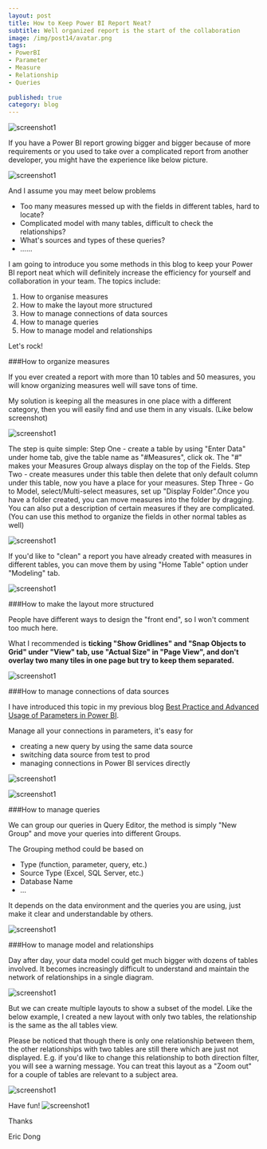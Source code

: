 ```yaml
---  
layout: post  
title: How to Keep Power BI Report Neat?  
subtitle: Well organized report is the start of the collaboration 
image: /img/post14/avatar.png  
tags:  
- PowerBI  
- Parameter
- Measure
- Relationship
- Queries
  
published: true  
category: blog  
---  
```

  
![screenshot1](/img/post14/index.png)  

If you have a Power BI report growing bigger and bigger because of more requirements or you used to take over a complicated report from another developer, you might have the experience like below picture.

![screenshot1](/img/post14/mess.png) 

And I assume you may meet below problems

* Too many measures messed up with the fields in different tables, hard to locate? 
* Complicated model with many tables, difficult to check the relationships?
* What's sources and types of these queries? 
* ......

I am going to introduce you some methods in this blog to keep your Power BI report neat which will definitely increase the efficiency for yourself and collaboration in your team. The topics include:
1. How to organise measures
2. How to make the layout more structured
3. How to manage connections of data sources
4. How to manage queries 
5. How to manage model and relationships

Let's rock!

###How to organize measures

If you ever created a report with more than 10 tables and 50 measures, you will know organizing measures well will save tons of time.

My solution is keeping all the measures in one place with a different category, then you will easily find and use them in any visuals. (Like below screenshot)

![screenshot1](/img/post14/measure.png) 

The step is quite simple: 
Step One - create a table by using "Enter Data" under home tab, give the table name as "#Measures", click ok. The "#" makes your Measures Group always display on the top of the Fields.
Step Two - create measures under this table then delete that only default column under this table, now you have a place for your measures.
Step Three - Go to Model, select/Multi-select measures, set up "Display Folder".Once you have a folder created, you can move measures into the folder by dragging. You can also put a description of certain measures if they are complicated. (You can use this method to organize the fields in other normal tables as well)

![screenshot1](/img/post14/measure2.png) 

If you'd like to "clean" a report you have already created with measures in different tables, you can move them by using  "Home Table" option under "Modeling" tab.

![screenshot1](/img/post14/measure3.png) 

###How to make the layout more structured

People have different ways to design the "front end", so I won't comment too much here. 

What I recommended is **ticking "Show Gridlines" and "Snap Objects to Grid" under "View" tab, use "Actual Size" in "Page View", and don't overlay two many tiles in one page but try to keep them separated.**

![screenshot1](/img/post14/snap.png) 

###How to manage connections of data sources

I have introduced this topic in my previous blog [Best Practice and Advanced Usage of Parameters in Power BI](http://funbiworld.com/2018-12-11-Parameters-power-bi/).

Manage all your connections in parameters, it's easy for 
* creating a new query by using the same data source
* switching data source from test to prod
* managing connections in Power BI services directly

![screenshot1](/img/post14/connection.png) 

![screenshot1](/img/post14/connection2.png) 

###How to manage queries 

We can group our queries in Query Editor, the method is simply "New Group" and move your queries into different Groups.

The Grouping method could be based on 
* Type (function, parameter, query, etc.)
* Source Type (Excel, SQL Server, etc.)
* Database Name 
* ...

It depends on the data environment and the queries you are using, just make it clear and understandable by others.

![screenshot1](/img/post14/query.png) 


###How to manage model and relationships

Day after day, your data model could get much bigger with dozens of tables involved. It becomes increasingly difficult to understand and maintain the network of relationships in a single diagram.

![screenshot1](/img/post14/relationship.png) 

But we can create multiple layouts to show a subset of the model. Like the below example, I created a new layout with only two tables, the relationship is the same as the all tables view.

Please be noticed that though there is only one relationship between them, the other relationships with two tables are still there which are just not displayed. E.g. if you'd like to change this relationship to both direction filter, you will see a warning message. You can treat this layout as a "Zoom out" for a couple of tables are relevant to a subject area. 

![screenshot1](/img/post14/relationship2.png) 


Have fun!
![screenshot1](/img/post14/avatar.png) 


Thanks  
  
Eric Dong  